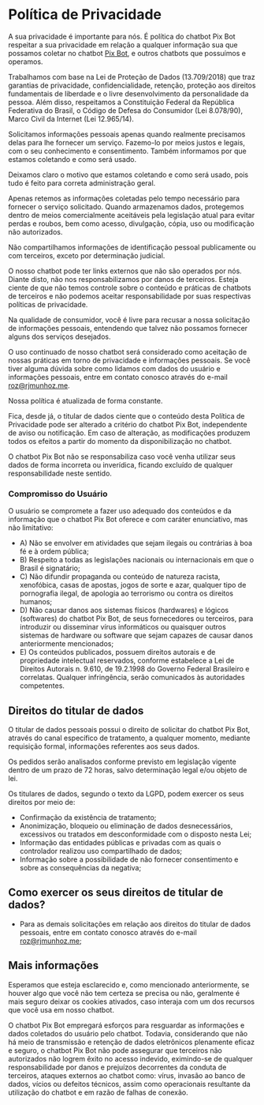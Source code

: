 # Política de Privacidade

A sua privacidade é importante para nós. É política do chatbot Pix Bot respeitar a sua privacidade em relação a qualquer informação sua que possamos coletar no chatbot [Pix Bot](https://t.me/amandapixbot), e outros chatbots que possuímos e operamos.

Trabalhamos com base na Lei de Proteção de Dados (13.709/2018) que traz garantias de privacidade, confidencialidade, retenção, proteção aos direitos fundamentais de liberdade e o livre desenvolvimento da personalidade da pessoa. Além disso, respeitamos a Constituição Federal da República Federativa do Brasil, o Código de Defesa do Consumidor (Lei 8.078/90), Marco Civil da Internet (Lei 12.965/14).

Solicitamos informações pessoais apenas quando realmente precisamos delas para lhe fornecer um serviço. Fazemo-lo por meios justos e legais, com o seu conhecimento e consentimento. Também informamos por que estamos coletando e como será usado.

Deixamos claro o motivo que estamos coletando e como será usado, pois tudo é feito para correta administração geral.

Apenas retemos as informações coletadas pelo tempo necessário para fornecer o serviço solicitado. Quando armazenamos dados, protegemos dentro de meios comercialmente aceitáveis pela legislação atual para evitar perdas e roubos, bem como acesso, divulgação, cópia, uso ou modificação não autorizados.

Não compartilhamos informações de identificação pessoal publicamente ou com terceiros, exceto por determinação judicial.

O nosso chatbot pode ter links externos que não são operados por nós. Diante disto, não nos responsabilizamos por danos de terceiros. Esteja ciente de que não temos controle sobre o conteúdo e práticas de chatbots de terceiros e não podemos aceitar responsabilidade por suas respectivas políticas de privacidade.

Na qualidade de consumidor, você é livre para recusar a nossa solicitação de informações pessoais, entendendo que talvez não possamos fornecer alguns dos serviços desejados.

O uso continuado de nosso chatbot será considerado como aceitação de nossas práticas em torno de privacidade e informações pessoais. Se você tiver alguma dúvida sobre como lidamos com dados do usuário e informações pessoais, entre em contato conosco através do e-mail roz@rjmunhoz.me.

Nossa política é atualizada de forma constante.

Fica, desde já, o titular de dados ciente que o conteúdo desta Política de Privacidade pode ser alterado a critério do chatbot Pix Bot, independente de aviso ou notificação. Em caso de alteração, as modificações produzem todos os efeitos a partir do momento da disponibilização no chatbot.

O chatbot Pix Bot não se responsabiliza caso você venha utilizar seus dados de forma incorreta ou inverídica, ficando excluído de qualquer responsabilidade neste sentido.

### Compromisso do Usuário

O usuário se compromete a fazer uso adequado dos conteúdos e da informação que o chatbot Pix Bot oferece e com caráter enunciativo, mas não limitativo:

*   A) Não se envolver em atividades que sejam ilegais ou contrárias à boa fé e à ordem pública;
*   B) Respeito a todas as legislações nacionais ou internacionais em que o Brasil é signatário;
*   C) Não difundir propaganda ou conteúdo de natureza racista, xenofóbica, casas de apostas, jogos de sorte e azar, qualquer tipo de pornografia ilegal, de apologia ao terrorismo ou contra os direitos humanos;
*   D) Não causar danos aos sistemas físicos (hardwares) e lógicos (softwares) do chatbot Pix Bot, de seus fornecedores ou terceiros, para introduzir ou disseminar vírus informáticos ou quaisquer outros sistemas de hardware ou software que sejam capazes de causar danos anteriormente mencionados;
*   E) Os conteúdos publicados, possuem direitos autorais e de propriedade intelectual reservados, conforme estabelece a Lei de Direitos Autorais n. 9.610, de 19.2.1998 do Governo Federal Brasileiro e correlatas. Qualquer infringência, serão comunicados às autoridades competentes.

## Direitos do titular de dados

O titular de dados pessoais possui o direito de solicitar do chatbot Pix Bot, através do canal específico de tratamento, a qualquer momento, mediante requisição formal, informações referentes aos seus dados.

Os pedidos serão analisados conforme previsto em legislação vigente dentro de um prazo de 72 horas, salvo determinação legal e/ou objeto de lei.

Os titulares de dados, segundo o texto da LGPD, podem exercer os seus direitos por meio de:

*   Confirmação da existência de tratamento;
*   Anonimização, bloqueio ou eliminação de dados desnecessários, excessivos ou tratados em desconformidade com o disposto nesta Lei;
*   Informação das entidades públicas e privadas com as quais o controlador realizou uso compartilhado de dados;
*   Informação sobre a possibilidade de não fornecer consentimento e sobre as consequências da negativa;

## Como exercer os seus direitos de titular de dados?

*   Para as demais solicitações em relação aos direitos do titular de dados pessoais, entre em contato conosco através do e-mail roz@rjmunhoz.me;

## Mais informações

Esperamos que esteja esclarecido e, como mencionado anteriormente, se houver algo que você não tem certeza se precisa ou não, geralmente é mais seguro deixar os cookies ativados, caso interaja com um dos recursos que você usa em nosso chatbot.

O chatbot Pix Bot empregará esforços para resguardar as informações e dados coletados do usuário pelo chatbot. Todavia, considerando que não há meio de transmissão e retenção de dados eletrônicos plenamente eficaz e seguro, o chatbot Pix Bot não pode assegurar que terceiros não autorizados não logrem êxito no acesso indevido, eximindo-se de qualquer responsabilidade por danos e prejuízos decorrentes da conduta de terceiros, ataques externos ao chatbot como: vírus, invasão ao banco de dados, vícios ou defeitos técnicos, assim como operacionais resultante da utilização do chatbot e em razão de falhas de conexão.